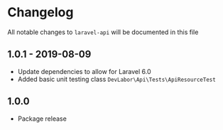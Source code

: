 # Changelog

All notable changes to `laravel-api` will be documented in this file

## 1.0.1 - 2019-08-09
- Update dependencies to allow for Laravel 6.0
- Added basic unit testing class ```DevLabor\Api\Tests\ApiResourceTest```

## 1.0.0
- Package release 
